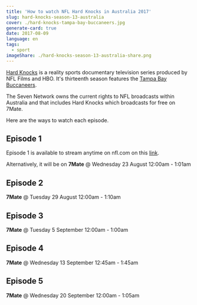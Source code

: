 ```yaml
---
title: 'How to watch NFL Hard Knocks in Australia 2017'
slug: hard-knocks-season-13-australia
cover: ./hard-knocks-tampa-bay-buccaneers.jpg
generate-card: true
date: 2017-08-09
language: en
tags:
  - sport
imageShare: ./hard-knocks-season-13-australia-share.png
---
```


[Hard Knocks](http://www.hbo.com/hard-knocks) is a reality sports documentary television series produced by NFL Films and HBO. It's thirteenth season features the [Tampa Bay Buccaneers](http://www.buccaneers.com/).

The Seven Network owns the current rights to NFL broadcasts within Australia and that includes Hard Knocks which broadcasts for free on 7Mate.

Here are the ways to watch each episode.

## Episode 1

Episode 1 is available to stream anytime on nfl.com on this [link](http://www.nfl.com/videos/nfl-network-hard-knocks/0ap3000000827378/Watch-the-full-Hard-Knocks-season-premiere).

Alternatively, it will be on **7Mate** @ Wednesday 23 August 12:00am - 1:01am

## Episode 2

**7Mate** @ Tuesday 29 August 12:00am - 1:10am

## Episode 3

**7Mate** @ Tuesday 5 September 12:00am - 1:00am

## Episode 4

**7Mate** @ Wednesday 13 September 12:45am - 1:45am

## Episode 5

**7Mate** @ Wednesday 20 September 12:00am - 1:05am
